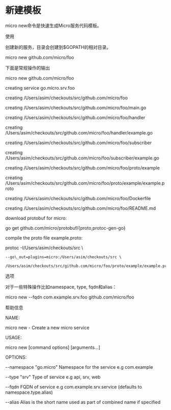 # 新建模板



micro new命令是快速生成Micro服务代码模板。



使用

创建新的服务，目录会创建到$GOPATH的相对目录。



micro new github.com/micro/foo



下面是常规操作的输出



micro new github.com/micro/foo



creating service go.micro.srv.foo

creating /Users/asim/checkouts/src/github.com/micro/foo

creating /Users/asim/checkouts/src/github.com/micro/foo/main.go

creating /Users/asim/checkouts/src/github.com/micro/foo/handler

creating /Users/asim/checkouts/src/github.com/micro/foo/handler/example.go

creating /Users/asim/checkouts/src/github.com/micro/foo/subscriber

creating /Users/asim/checkouts/src/github.com/micro/foo/subscriber/example.go

creating /Users/asim/checkouts/src/github.com/micro/foo/proto/example

creating /Users/asim/checkouts/src/github.com/micro/foo/proto/example/example.proto

creating /Users/asim/checkouts/src/github.com/micro/foo/Dockerfile

creating /Users/asim/checkouts/src/github.com/micro/foo/README.md



download protobuf for micro:



go get github.com/micro/protobuf/{proto,protoc-gen-go}



compile the proto file example.proto:



protoc -I/Users/asim/checkouts/src \

    --go\_out=plugins=micro:/Users/asim/checkouts/src \

    /Users/asim/checkouts/src/github.com/micro/foo/proto/example/example.proto



选项

对于一些特殊操作比如namespace, type, fqdn和alias：



micro new --fqdn com.example.srv.foo github.com/micro/foo



帮助信息



NAME:

   micro new - Create a new micro service



USAGE:

   micro new \[command options\] \[arguments...\]



OPTIONS:

   --namespace "go.micro"   Namespace for the service e.g com.example

   --type "srv"         Type of service e.g api, srv, web

   --fqdn           FQDN of service e.g com.example.srv.service \(defaults to namespace.type.alias\)

   --alias          Alias is the short name used as part of combined name if specified





